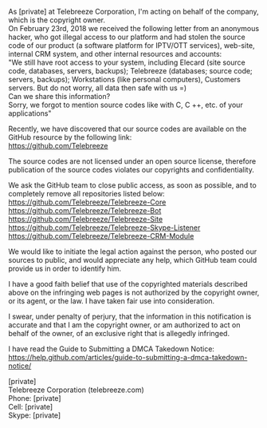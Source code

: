 As [private] at Telebreeze Corporation, I'm acting on behalf of the company, which is the copyright owner.  
On February 23rd, 2018 we received the following letter from an anonymous hacker, who got illegal access to our platform and had stolen the source code of our product (a software platform for IPTV/OTT services), web-site, internal CRM system, and other internal resources and accounts:  
"We still have root access to your system, including Elecard (site source code, databases, servers, backups); Telebreeze (databases; source code; servers, backups); Workstations (like personal computers), Customers servers. But do not worry, all data then safe with us =)  
Can we share this information?  
Sorry, we forgot to mention source codes like with C, C ++, etc. of your applications"

Recently, we have discovered that our source codes are available on the GitHub resource by the following link:  
https://github.com/Telebreeze

The source codes are not licensed under an open source license, therefore publication of the source codes violates our copyrights and confidentiality.

We ask the GitHub team to close public access, as soon as possible, and to completely remove all repositories listed below:  
https://github.com/Telebreeze/Telebreeze-Core  
https://github.com/Telebreeze/Telebreeze-Bot  
https://github.com/Telebreeze/Telebreeze-Site  
https://github.com/Telebreeze/Telebreeze-Skype-Listener  
https://github.com/Telebreeze/Telebreeze-CRM-Module  

We would like to initiate the legal action against the person, who posted our sources to public, and would appreciate any help, which GitHub team could provide us in order to identify him.

I have a good faith belief that use of the copyrighted materials described above on the infringing web pages is not authorized by the copyright owner, or its agent, or the law. I have taken fair use into consideration.

I swear, under penalty of perjury, that the information in this notification is accurate and that I am the copyright owner, or am authorized to act on behalf of the owner, of an exclusive right that is allegedly infringed.

I have read the Guide to Submitting a DMCA Takedown Notice:  
https://help.github.com/articles/guide-to-submitting-a-dmca-takedown-notice/

[private]  
Telebreeze Corporation (telebreeze.com)  
Phone: [private]  
Cell: [private]  
Skype: [private]
